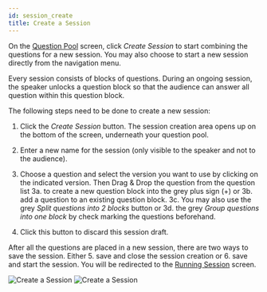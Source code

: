 ```yaml
---
id: session_create
title: Create a Session
---
```


On the [Question Pool](question_pool.md) screen, click _Create Session_ to start combining the questions for a new session. You may also choose to start a new session directly from the navigation menu.

Every session consists of blocks of questions. During an ongoing session, the speaker unlocks a question block so that the audience can answer all question within this question block.

The following steps need to be done to create a new session:

1. Click the _Create Session_ button. The session creation area opens up on the bottom of the screen, underneath your question pool.

2. Enter a new name for the session (only visible to the speaker and not to the audience).

3. Choose a question and select the version you want to use by clicking on the indicated version. Then Drag & Drop the question from the question list
3a. to create a new question block into the grey plus sign (+) or 3b. add a question to an existing question block. 3c. You may also use the grey _Split questions into 2 blocks_ button or 3d. the grey _Group questions into one block_ by check marking the questions beforehand.

4. Click this button to discard this session draft.

After all the questions are placed in a new session, there are two ways to save the session. Either
5. save and close the session creation or
6. save and start the session. You will be redirected to the [Running Session](session_running.md) screen.

![Create a Session](assets/session_create1.png)
![Create a Session](assets/session_create2.png)
